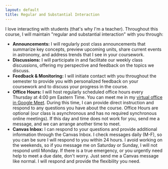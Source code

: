 ```yaml
---
layout: default
title: Regular and Substantial Interaction
---
```

I love interacting with students (that's why I'm a teacher). Throughout this course, I will maintain "regular and substantial interaction" with you through:  
- **Announcements:** I will regularly post class announcements that summarize key concepts, preview upcoming units, share current events in astronomy, and address trends that I see in your coursework. 
- **Discussions:** I will participate in and facilitate our weekly class discussions, offering my perspective and feedback on the topics we discuss.
- **Feedback & Monitoring:** I will initiate contact with you throughout the semester to provide you with personalized feedback on your coursework and to discuss your progress in the course.
- **Office Hours:** I will host regularly scheduled office hours every Thursday at 4:00 pm Eastern Time.  You can meet me in my [virtual office in Google Meet](https://meet.google.com/yoc-sytg-mvb). During this time, I can provide direct instruction and respond to any questions you have about the course. Office Hours are optional (our class is asynchronous and has no required synchronous online meetings). If this day and time does not work for you, send me a message, and we can arrange another time to meet.
- **Canvas Inbox:** I can respond to your questions and provide additional information through the Canvas Inbox. I check messages daily (M-F), so you can be sure I will respond to you within 24 hours. I avoid working on the weekends, so if you message me on Saturday or Sunday, I will not respond until Monday. If there is a true emergency, or you urgently need help to meet a due date, don't worry. Just send me a Canvas message like normal. I will respond and provide the flexibility you need.
